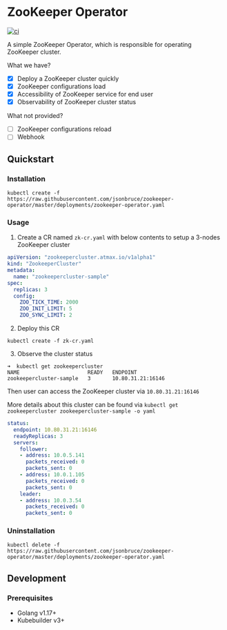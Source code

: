 # ZooKeeper Operator

[![ci](https://github.com/jsonbruce/zookeeper-operator/actions/workflows/ci.yaml/badge.svg)](https://github.com/jsonbruce/zookeeper-operator/actions/workflows/ci.yaml)

A simple ZooKeeper Operator, which is responsible for operating ZooKeeper cluster.

What we have?

- [x] Deploy a ZooKeeper cluster quickly
- [x] ZooKeeper configurations load
- [x] Accessibility of ZooKeeper service for end user
- [x] Observability of ZooKeeper cluster status

What not provided?

- [ ] ZooKeeper configurations reload
- [ ] Webhook

## Quickstart
### Installation

```shell
kubectl create -f https://raw.githubusercontent.com/jsonbruce/zookeeper-operator/master/deployments/zookeeper-operator.yaml
```

### Usage
1. Create a CR named `zk-cr.yaml` with below contents to setup a 3-nodes ZooKeeper cluster

```yaml
apiVersion: "zookeepercluster.atmax.io/v1alpha1"
kind: "ZookeeperCluster"
metadata:
  name: "zookeepercluster-sample"
spec:
  replicas: 3
  config:
    ZOO_TICK_TIME: 2000
    ZOO_INIT_LIMIT: 5
    ZOO_SYNC_LIMIT: 2
```

2. Deploy this CR

```
kubectl create -f zk-cr.yaml
```

3. Observe the cluster status

```
➜  kubectl get zookeepercluster                              
NAME                      READY   ENDPOINT
zookeepercluster-sample   3       10.80.31.21:16146  
```

Then user can access the ZooKeeper cluster via `10.80.31.21:16146`

More details about this cluster can be found via `kubectl get zookeepercluster zookeepercluster-sample -o yaml`

```yaml
status:
  endpoint: 10.80.31.21:16146
  readyReplicas: 3
  servers:
    follower:
    - address: 10.0.5.141
      packets_received: 0
      packets_sent: 0
    - address: 10.0.1.105
      packets_received: 0
      packets_sent: 0
    leader:
    - address: 10.0.3.54
      packets_received: 0
      packets_sent: 0
```

### Uninstallation

```shell
kubectl delete -f https://raw.githubusercontent.com/jsonbruce/zookeeper-operator/master/deployments/zookeeper-operator.yaml
```

## Development
### Prerequisites

- Golang v1.17+
- Kubebuilder v3+